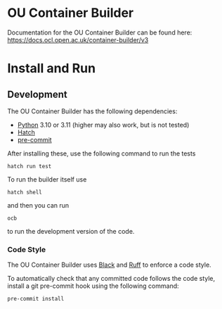 # OU Container Builder

Documentation for the OU Container Builder can be found here: https://docs.ocl.open.ac.uk/container-builder/v3

# Install and Run



## Development

The OU Container Builder has the following dependencies:

* [Python](https://www.python.org/) 3.10 or 3.11 (higher may also work, but is not tested)
* [Hatch](https://hatch.pypa.io/latest/)
* [pre-commit]()

After installing these, use the following command to run the tests

```
hatch run test
```

To run the builder itself use

```
hatch shell
```

and then you can run

```
ocb
```

to run the development version of the code.

### Code Style

The OU Container Builder uses [Black](https://black.readthedocs.io/en/stable/) and [Ruff](https://docs.astral.sh/ruff/)
to enforce a code style.

To automatically check that any committed code follows the code style, install a git pre-commit hook using
the following command:

```
pre-commit install
```
